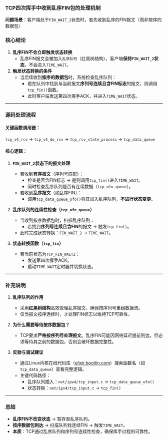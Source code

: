 
### TCP四次挥手中收到乱序FIN包的处理机制  
**问题场景**：客户端处于`FIN_WAIT_2`状态时，若先收到乱序的FIN报文（而非按序的数据包）


### **核心结论**  
1. **乱序FIN不会立即触发状态转换**  
   - 乱序FIN报文会被加入`乱序队列`（红黑树结构），客户端**保持`FIN_WAIT_2`状态**，不会进入`TIME_WAIT`。  
2. **触发状态转换的条件**  
   - 当后续收到**按序的数据包**时，系统检查乱序队列：  
     - 若在队列中找到与当前报文**序列号连续且含FIN标志**的报文，则调用`tcp_fin()`函数。  
     - 此时客户端发送第四次挥手ACK，并进入`TIME_WAIT`状态。  

---

### **源码处理流程**  
#### 关键函数调用链：  
`tcp_v4_rcv` → `tcp_v4_do_rcv` → `tcp_rcv_state_process` → `tcp_data_queue`  

#### 核心逻辑：  
1. **`FIN_WAIT_2`状态下的报文处理**  
   - 若收到**有序报文**（序列号匹配）：  
     - 检查是否含FIN标志 → 是则调用`tcp_fin()`进入`TIME_WAIT`。  
     - 同时检查乱序队列是否有连续数据（`tcp_ofo_queue`）。  
   - 若收到**乱序报文**（如乱序FIN）：  
     - 调用`tcp_data_queue_ofo()`将其加入乱序队列，**不进行状态变更**。  

2. **乱序队列的连续性检查（`tcp_ofo_queue`）**  
   - 当收到按序数据包时，扫描乱序队列：  
     - 若找到**序列号连续且含FIN**的报文 → 触发`tcp_fin()`。  
   - 此时完成状态转换：`FIN_WAIT_2` → `TIME_WAIT`。  

3. **状态转换函数（`tcp_fin`）**  
   - 若当前状态为`TCP_FIN_WAIT2`：  
     - 发送第四次挥手ACK。  
     - 启动`TIME_WAIT`定时器并切换状态。  

---

### **补充说明**  
1. **乱序队列的作用**  
   - 采用**红黑树结构**高效管理乱序报文，确保按序列号重组数据流。  
   - 仅当报文按序连续时，才处理FIN标志以维持TCP可靠性。  

2. **为什么需要等待按序数据包？**  
   - TCP要求**严格按序列号处理报文**。乱序FIN可能因网络延迟提前到达，但必须等待其之前的数据包，否则会破坏数据完整性。  

3. **实验与调试建议**  
   - 通过Linux内核在线代码库（[elixir.bootlin.com](https://elixir.bootlin.com/linux/latest/source)）搜索函数名（如`tcp_data_queue`）查看完整逻辑。  
   - 关键代码路径：  
     - 乱序队列插入：`net/ipv4/tcp_input.c` → `tcp_data_queue_ofo()`  
     - 状态转换：`net/ipv4/tcp_input.c` → `tcp_fin()`  

---

### **总结**  
- **乱序FIN不改变状态** → 暂存至乱序队列。  
- **按序数据包到达** → 扫描队列找连续FIN → 触发`TIME_WAIT`。  
- **本质**：TCP通过乱序队列和序列号连续性检查，确保挥手过程的可靠性。